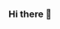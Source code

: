 ### Hi there 👋

<!--
**sashaciocirlan/sashaciocirlan** is a ✨ _special_ ✨ repository because its `README.md` (this file) appears on your GitHub profile.

Here are some ideas to get you started:

### I’m currently working on the project about music - Spotify, Deezer
### Our team is composed of Jacen, Toni, Sasha, Kim, and David 
### We will be using mainly the Spotify and Deezer APIs

